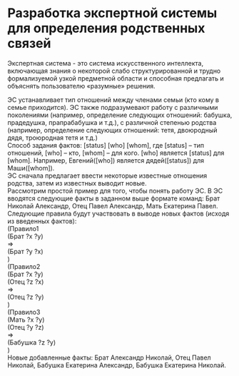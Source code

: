 # Разработка экспертной системы для определения родственных связей
Экспертная система - это система искусственного интеллекта, включающая знания о некоторой слабо структурированной и трудно формализуемой узкой предметной области и способная предлагать и объяснять пользователю «разумные» решения.

ЭС устанавливает тип отношений между членами семьи (кто кому в семье приходится). ЭС также подразумевают работу с различными поколениями (например, определение следующих отношений: бабушка, прадедушка, прапрабабушка и т.д.), с различной степенью родства (например, определение следующих отношений: тетя, двоюродный дядя, троюродная тетя и т.д.) <br>
Способ задания фактов: [status] [who] [whom], где [status] – тип отношений, [who] – кто, [whom] – для кого.
[who] является [status] для [whom]. Например, Евгений([who]) является дядей([status]) для Маши([whom]). <br>
ЭС сначала предлагает ввести некоторые известные отношения родства, затем из известных выводит новые. <br>
Рассмотрим простой пример для того, чтобы понять работу ЭС. В ЭС вводятся следующие факты в заданном выше формате команд: Брат Николай Александр, Отец Павел Александр, Мать Екатерина Павел. Следующие правила будут участвовать в выводе новых фактов (исходя из введенных фактов):<br>
(Правило1 <br>
(Брат ?x ?y) <br>
=>  <br>
(Брат ?y ?x)  <br>
) <br>
(Правило2 <br>
(Брат ?x ?y) <br>
(Отец ?z ?x) <br>
=> <br>
(Отец ?z ?y) <br>
) <br>
(Правило3 <br>
(Мать ?x ?y) <br>
(Отец ?y ?z) <br>
=> <br>
(Бабушка ?z ?y) <br>
) <br>
Новые добавленные факты: Брат Александр Николай, Отец Павел Николай, Бабушка Екатерина Александр, Бабушка Екатерина Николай.

